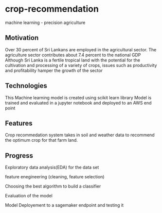 # crop-recommendation
 machine learning - precision agriculture
 
 ## Motivation

Over 30 percent of Sri Lankans are employed in the
agricultural sector.
The agriculture sector contributes about 7.4 percent to
the national GDP
Although Sri Lanka is a fertile tropical land with the
potential for the cultivation and processing of a
variety of crops, issues such as productivity and
profitability hamper the growth of the sector

## Technologies

This Machine learning model is created using scikit learn library
Model is trained and evaluated in a jupyter notebook and deployed to an AWS end point

## Features

Crop recommedation system takes in soil and weather data to recommend the optimum crop for that farm land.


## Progress
Exploratory data analysis(EDA) for the data set

feature enegineering (cleaning, feature selection)

Choosing the best algorithm to build a classifier

Evaluation of the model

Model Deployement to a sagemaker endpoint and testing it
